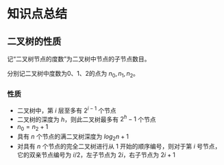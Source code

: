 # 知识点总结

## 二叉树的性质

记“二叉树节点的度数”为二叉树中节点的子节点数目。

分别记二叉树中度数为0、1、2的点为 $n_0, n_1, n_2$。

### 性质

- 二叉树中，第 $i$ 层至多有 $2^{i-1}$ 个节点
- 二叉树的深度为 $h$，则此二叉树最多有 $2^h-1$ 个节点
- $n_0=n_2+1$ 
- 具有 $n$ 个节点的满二叉树深度为 $log_2 n+1$
- 对具有 $n$ 个节点的完全二叉树进行从 $1$ 开始的顺序编号，则对于第 $i$ 号节点，它的双亲节点编号为 $i/2$，左子节点为 $2i$，右子节点为 $2i+1$